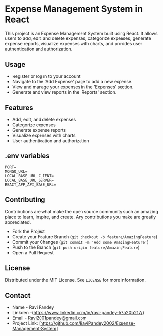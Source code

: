 # Expense Management System in React

This project is an Expense Management System built using React. It allows users to add, edit, and delete expenses, categorize expenses, generate expense reports, visualize expenses with charts, and provides user authentication and authorization.

## Usage

- Register or log in to your account.
- Navigate to the 'Add Expense' page to add a new expense.
- View and manage your expenses in the 'Expenses' section.
- Generate and view reports in the 'Reports' section.


## Features

- Add, edit, and delete expenses
- Categorize expenses
- Generate expense reports
- Visualize expenses with charts
- User authentication and authorization

## .env variables

```
PORT=
MONGO_URL=
LOCAL_BASE_URL_CLIENT=
LOCAL_BASE_URL_SERVER=
REACT_APP_API_BASE_URL=
```
## Contributing

Contributions are what make the open source community such an amazing place to learn, inspire, and create. Any contributions you make are greatly appreciated.

- Fork the Project
- Create your Feature Branch (`git checkout -b feature/AmazingFeature`)
- Commit your Changes (`git commit -m 'Add some AmazingFeature'`)
- Push to the Branch (`git push origin feature/AmazingFeature`)
- Open a Pull Request

## License

Distributed under the MIT License. See `LICENSE` for more information.

## Contact

- Name - Ravi Pandey
- Linkden -(https://www.linkedin.com/in/ravi-pandey-52a20b217/)
- Email - Ravi2001pandey@gmail.com
- Project Link: [https://github.com/RaviPandey2002/Expense-Management-System]